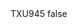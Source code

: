 <?xml version="1.0" encoding="UTF-8"?>
<CustomMetadata xmlns="http://soap.sforce.com/2006/04/metadata">
    <label>TXU945</label>
    <protected>false</protected>
</CustomMetadata>
